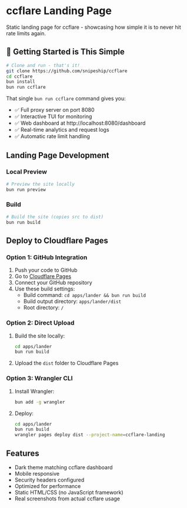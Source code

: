 # ccflare Landing Page

Static landing page for ccflare - showcasing how simple it is to never hit rate limits again.

## 🚀 Getting Started is This Simple

```bash
# Clone and run - that's it!
git clone https://github.com/snipeship/ccflare
cd ccflare
bun install
bun run ccflare
```

That single `bun run ccflare` command gives you:
- ✅ Full proxy server on port 8080
- ✅ Interactive TUI for monitoring
- ✅ Web dashboard at http://localhost:8080/dashboard
- ✅ Real-time analytics and request logs
- ✅ Automatic rate limit handling

## Landing Page Development

### Local Preview

```bash
# Preview the site locally
bun run preview
```

### Build

```bash
# Build the site (copies src to dist)
bun run build
```

## Deploy to Cloudflare Pages

### Option 1: GitHub Integration

1. Push your code to GitHub
2. Go to [Cloudflare Pages](https://pages.cloudflare.com)
3. Connect your GitHub repository
4. Use these build settings:
   - Build command: `cd apps/lander && bun run build`
   - Build output directory: `apps/lander/dist`
   - Root directory: `/`

### Option 2: Direct Upload

1. Build the site locally:
   ```bash
   cd apps/lander
   bun run build
   ```

2. Upload the `dist` folder to Cloudflare Pages

### Option 3: Wrangler CLI

1. Install Wrangler:
   ```bash
   bun add -g wrangler
   ```

2. Deploy:
   ```bash
   cd apps/lander
   bun run build
   wrangler pages deploy dist --project-name=ccflare-landing
   ```

## Features

- Dark theme matching ccflare dashboard
- Mobile responsive
- Security headers configured
- Optimized for performance
- Static HTML/CSS (no JavaScript framework)
- Real screenshots from actual ccflare usage